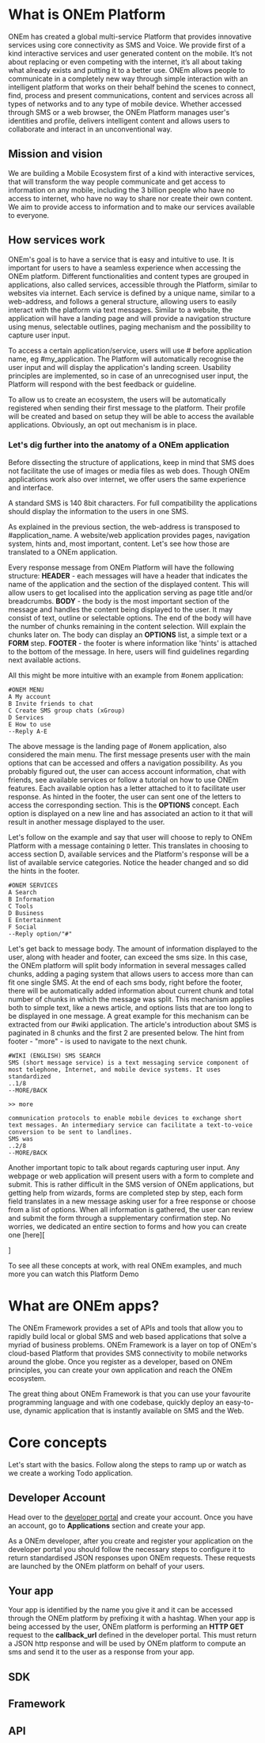 <!-- Introduction should let user know about: -->

# What is ONEm Platform

ONEm has created a global multi-service Platform that provides innovative services using core connectivity as SMS and Voice. We provide first of a kind interactive services and user generated content on the mobile. It’s not about replacing or even competing with the internet, it’s all about taking what already exists and putting it to a better use.
ONEm allows people to communicate in a completely new way through simple interaction with an intelligent platform that works on their behalf behind the scenes to connect, find, process and present communications, content and services across all types of networks and to any type of mobile device.
Whether accessed through SMS or a web browser, the ONEm Platform manages user's identities and profile, delivers intelligent content and allows users to collaborate and interact in an unconventional way.

## Mission and vision

We are building a Mobile Ecosystem first of a kind with interactive services, that will transform the way people communicate and get access to information on any mobile, including the 3 billion people who have no access to internet, who have no way to share nor create their own content. We aim to provide access to information and to make our services available to everyone.
<!-- to add more -->

## How services work

ONEm's goal is to have a service that is easy and intuitive to use. It is important for users to have a seamless experience when accessing the ONEm platform.
Different functionalities and content types are grouped in applications, also called services, accessible through the Platform, similar to websites via internet. Each service is defined by a unique name, similar to a web-address, and follows a general structure, allowing users to easily interact with the platform via text messages.
Similar to a website, the application will have a landing page and will provide a navigation structure using menus, selectable outlines, paging mechanism and the possibility to capture user input.

To access a certain application/service, users will use # before application name, eg #my_application. The Platform will automatically recognise the user input and will display the application's landing screen. Usability principles are implemented, so in case of an unrecognised user input, the Platform will respond with the best feedback or guideline.

To allow us to create an ecosystem, the users will be automatically registered when sending their first message to the platform. Their profile will be created and based on setup they will be able to access the available applications. Obviously, an opt out mechanism is in place.


### Let's dig further into the anatomy of a ONEm application

Before dissecting the structure of applications, keep in mind that SMS does not facilitate the use of images or media files as web does. Though ONEm applications work also over internet, we offer users the same experience and interface.

A standard SMS is 140 8bit characters. For full compatibility the applications should display the information to the users in one SMS.
<!-- Since smart phones can display up to 5 messages, we offer the possibility to each user to change the acceptable size of the SMS they are willing to receive at one time using 'size' setting. -->

As explained in the previous section, the web-address is transposed to #application_name.
A website/web application provides pages, navigation system, hints and, most important, content. Let's see how those are translated to a ONEm application.

Every response message from ONEm Platform will have the following structure:
**HEADER** - each messages will have a header that indicates the name of the application and the section of the displayed content. This will allow users to get localised into the application serving as page title and/or breadcrumbs.
**BODY** - the body is the most important section of the message and handles the content being displayed to the user. It may consist of text, outline or selectable options. The end of the body will have the number of chunks remaining in the content selection. Will explain the chunks later on. The body can display an **OPTIONS** list, a simple text or a **FORM** step.
**FOOTER** - the footer is where information like 'hints' is attached to the bottom of the message. In here, users will find guidelines regarding next available actions.

All this might be more intuitive with an example from #onem application:
```
#ONEM MENU
A My account
B Invite friends to chat
C Create SMS group chats (xGroup)
D Services
E How to use
--Reply A-E
```
The above message is the landing page of #onem application, also considered the main menu. The first message presents user with the main options that can be accessed and offers a navigation possibility.
As you probably figured out, the user can access account information, chat with friends, see available services or follow a tutorial on how to use ONEm features. Each available option has a letter attached to it to facilitate user response. As hinted in the footer, the user can sent one of the letters to access the corresponding section. This is the **OPTIONS** concept. Each option is displayed on a new line and has associated an action to it that will result in another message displayed to the user.

Let's follow on the example and say that user will choose to reply to ONEm Platform with a message containing ```D``` letter. This translates in choosing to access section D, available services and the Platform's response will be a list of available service categories. Notice the header changed and so did the hints in the footer.
```
#ONEM SERVICES
A Search
B Information
C Tools
D Business
E Entertainment
F Social
--Reply option/"#"
```

Let's get back to message body. The amount of information displayed to the user, along with header and footer, can exceed the sms size. In this case, the ONEm platform will split body information in several messages called chunks, adding a paging system that allows users to access more than can fit one single SMS. At the end of each sms body, right before the footer, there will be automatically added information about current chunk and total number of chunks in which the message was split. This mechanism applies both to simple text, like a news article, and options lists that are too long to be displayed in one message.
A great example for this mechanism can be extracted from our #wiki application. The article's introduction about SMS is paginated in 8 chunks and the first 2 are presented below. The hint from footer - "more" - is used to navigate to the next chunk.
```
#WIKI (ENGLISH) SMS SEARCH
SMS (short message service) is a text messaging service component of most telephone, Internet, and mobile device systems. It uses standardized
..1/8
--MORE/BACK

>> more

communication protocols to enable mobile devices to exchange short text messages. An intermediary service can facilitate a text-to-voice conversion to be sent to landlines.
SMS was
..2/8
--MORE/BACK
```
Another important topic to talk about regards capturing user input. Any webpage or web application will present users with a form to complete and submit. This is rather difficult in the SMS version of ONEm applications, but getting help from wizards, forms are completed step by step, each form field translates in a new message asking user for a free response or choose from a list of options. When all information is gathered, the user can review and submit the form through a supplementary confirmation step. No worries, we dedicated an entire section to forms and how you can create one [here][
<!-- Link to Building section, Forms  -->
]

To see all these concepts at work, with real ONEm examples, and much more you can watch this Platform Demo
<!-- video here about services and how they work -->


# What are ONEm apps?

The ONEm Framework provides a set of APIs and tools that allow you to rapidly build local or global SMS and web based applications that solve a myriad of business problems.
ONEm Framework is a layer on top of ONEm's cloud-based Platform that provides SMS connectivity to mobile networks around the globe.
Once you register as a developer, based on ONEm principles, you can create your own application and reach the ONEm ecosystem.

The great thing about ONEm Framework is that you can use your favourite programming language and with one codebase, quickly deploy an easy-to-use, dynamic application that is instantly available on SMS and the Web.

# Core concepts

Let's start with the basics.
Follow along the steps to ramp up or watch as we create a working Todo application.
<!-- video here on how to create an app -->

## Developer Account

Head over to the [developer portal](http://developer-portal-poc.onem.zone) and create your account. Once you have an account, go to **Applications** section and create your app.
<!-- tutorial? -->
As a ONEm developer, after you create and register your application on the developer portal you should follow the necessary steps to configure it to return standardised JSON responses upon ONEm requests. These requests are launched by the ONEm platform on behalf of your users.
<!-- Link to Building section, how to register an application  -->

## Your app

Your app is identified by the name you give it and it can be accessed through the ONEm platform by prefixing it with a hashtag.
When your app is being accessed by the user, ONEm platform is performing an **HTTP GET** request to the **callback_url** defined in the developer portal.
This must return a JSON http response and will be used by ONEm platform to compute an sms and send it to the user as a response from your app.
<!-- Link to Building section, how to structure an application  -->

## SDK
<!-- TBD short description and purpose -->
<!-- Link to Building section, SDK  -->

## Framework
<!-- TBD short description and purpose -->
<!-- Link to Building section, Framework  -->

## API
<!-- TBD short description and purpose -->
<!-- Link to API section  -->
